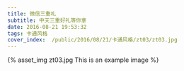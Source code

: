 ```yaml
---
title: 微信三重礼
subtitle: 中天三重好礼等你拿
date: 2016-08-21 19:53:32
tags: 卡通风格
cover_index:  /public/2016/08/21/卡通风格/zt03/zt03.jpg
---
```



{% asset_img zt03.jpg This is an example image %}
